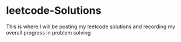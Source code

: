 # leetcode-Solutions

This is where I will be posting my leetcode solutions and recording my overall progress in problem solving

